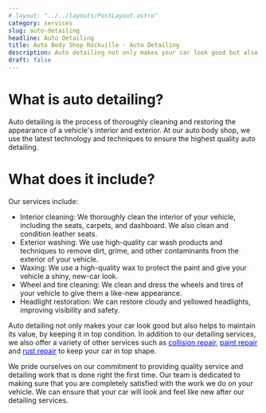 ```yaml
---
# layout: "../../layouts/PostLayout.astro"
category: services
slug: auto-detailing
headline: Auto Detailing
title: Auto Body Shop Rockville - Auto Detailing
description: Auto detailing not only makes your car look good but also helps to maintain its value, by keeping it in top condition. In addition to our detailing services, we also offer a variety of other services such as collision repair, paint repair and rust repair to keep your car in top shape.
draft: false
---
```


# What is auto detailing?

Auto detailing is the process of thoroughly cleaning and restoring the appearance of a vehicle's interior and exterior. At our auto body shop, we use the latest technology and techniques to ensure the highest quality auto detailing.

# What does it include?

Our services include:

- Interior cleaning: We thoroughly clean the interior of your vehicle, including the seats, carpets, and dashboard. We also clean and condition leather seats.
- Exterior washing: We use high-quality car wash products and techniques to remove dirt, grime, and other contaminants from the exterior of your vehicle.
- Waxing: We use a high-quality wax to protect the paint and give your vehicle a shiny, new-car look.
- Wheel and tire cleaning: We clean and dress the wheels and tires of your vehicle to give them a like-new appearance.
- Headlight restoration: We can restore cloudy and yellowed headlights, improving visibility and safety.

Auto detailing not only makes your car look good but also helps to maintain its value, by keeping it in top condition. In addition to our detailing services, we also offer a variety of other services such as [collision repair](./collision-repair), [paint repair](./paint-repair) and [rust repair](./rust-repair) to keep your car in top shape.

We pride ourselves on our commitment to providing quality service and detailing work that is done right the first time. Our team is dedicated to making sure that you are completely satisfied with the work we do on your vehicle. We can ensure that your car will look and feel like new after our detailing services.

<style>
	a {
		color: blue;
	}
</style>

